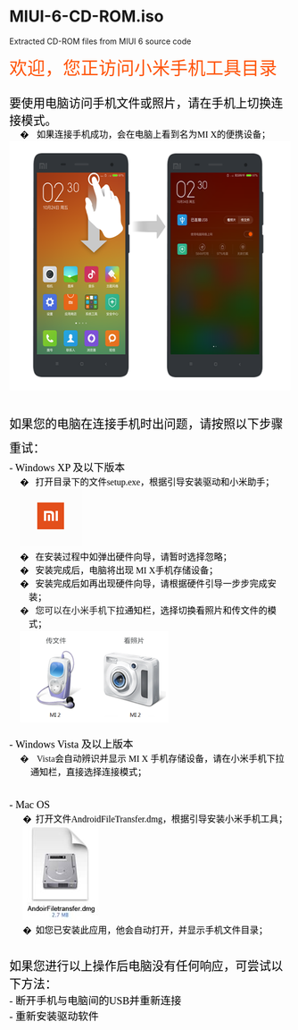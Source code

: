 # MIUI-6-CD-ROM.iso
Extracted CD-ROM files from MIUI 6 source code 
<html xmlns:v="urn:schemas-microsoft-com:vml"
xmlns:o="urn:schemas-microsoft-com:office:office"
xmlns:w="urn:schemas-microsoft-com:office:word"
xmlns:m="http://schemas.microsoft.com/office/2004/12/omml"
xmlns="http://www.w3.org/TR/REC-html40" xmlns:ns0="http://macVmlSchemaUri">

<head>
<meta http-equiv=Content-Type content="text/html; charset=windows-1252">
<meta name=ProgId content=Word.Document>
<meta name=Generator content="Microsoft Word 14">
<meta name=Originator content="Microsoft Word 14">
<link rel=File-List href="Readme_files/filelist.xml">
<link rel=Edit-Time-Data href="Readme_files/editdata.mso">
<!--[if !mso]>
<style>
v\:* {behavior:url(#default#VML);}
o\:* {behavior:url(#default#VML);}
w\:* {behavior:url(#default#VML);}
.shape {behavior:url(#default#VML);}
</style>
<![endif]--><!--[if gte mso 9]><xml>
 <o:DocumentProperties>
  <o:Author>Abby Phang</o:Author>
  <o:Template>Normal</o:Template>
  <o:LastAuthor>wangteng</o:LastAuthor>
  <o:Revision>2</o:Revision>
  <o:TotalTime>4</o:TotalTime>
  <o:Created>2014-11-14T07:28:00Z</o:Created>
  <o:LastSaved>2014-11-14T07:28:00Z</o:LastSaved>
  <o:Pages>1</o:Pages>
  <o:Words>71</o:Words>
  <o:Characters>407</o:Characters>
  <o:Company>Xiaomi</o:Company>
  <o:Lines>3</o:Lines>
  <o:Paragraphs>1</o:Paragraphs>
  <o:CharactersWithSpaces>477</o:CharactersWithSpaces>
  <o:Version>14.00</o:Version>
 </o:DocumentProperties>
 <o:OfficeDocumentSettings>
  <o:AllowPNG/>
 </o:OfficeDocumentSettings>
</xml><![endif]-->
<link rel=themeData href="Readme_files/themedata.thmx">
<link rel=colorSchemeMapping href="Readme_files/colorschememapping.xml">
<!--[if gte mso 9]><xml>
 <w:WordDocument>
  <w:SpellingState>Clean</w:SpellingState>
  <w:GrammarState>Clean</w:GrammarState>
  <w:TrackMoves>false</w:TrackMoves>
  <w:TrackFormatting/>
  <w:AutoHyphenation/>
  <w:DrawingGridHorizontalSpacing>0 &#30917;</w:DrawingGridHorizontalSpacing>
  <w:DrawingGridVerticalSpacing>0 &#30917;</w:DrawingGridVerticalSpacing>
  <w:DisplayHorizontalDrawingGridEvery>0</w:DisplayHorizontalDrawingGridEvery>
  <w:DisplayVerticalDrawingGridEvery>0</w:DisplayVerticalDrawingGridEvery>
  <w:UseMarginsForDrawingGridOrigin/>
  <w:ValidateAgainstSchemas>false</w:ValidateAgainstSchemas>
  <w:SaveIfXMLInvalid>false</w:SaveIfXMLInvalid>
  <w:IgnoreMixedContent>false</w:IgnoreMixedContent>
  <w:AlwaysShowPlaceholderText>false</w:AlwaysShowPlaceholderText>
  <w:DoNotUnderlineInvalidXML/>
  <w:DoNotPromoteQF/>
  <w:LidThemeOther>EN-US</w:LidThemeOther>
  <w:LidThemeAsian>JA</w:LidThemeAsian>
  <w:LidThemeComplexScript>X-NONE</w:LidThemeComplexScript>
  <w:DrawingGridHorizontalOrigin>0 &#30917;</w:DrawingGridHorizontalOrigin>
  <w:DrawingGridVerticalOrigin>0 &#30917;</w:DrawingGridVerticalOrigin>
  <w:DoNotShadeFormData/>
  <w:Compatibility>
   <w:SpaceForUL/>
   <w:BalanceSingleByteDoubleByteWidth/>
   <w:DoNotLeaveBackslashAlone/>
   <w:ULTrailSpace/>
   <w:DoNotExpandShiftReturn/>
   <w:AdjustLineHeightInTable/>
   <w:BreakWrappedTables/>
   <w:SnapToGridInCell/>
   <w:WrapTextWithPunct/>
   <w:UseAsianBreakRules/>
   <w:DontGrowAutofit/>
   <w:SplitPgBreakAndParaMark/>
   <w:UseFELayout/>
  </w:Compatibility>
  <w:BrowserLevel>MicrosoftInternetExplorer4</w:BrowserLevel>
  <m:mathPr>
   <m:mathFont m:val="Cambria Math"/>
   <m:brkBin m:val="before"/>
   <m:brkBinSub m:val="&#45;-"/>
   <m:smallFrac m:val="off"/>
   <m:dispDef/>
   <m:lMargin m:val="0"/>
   <m:rMargin m:val="0"/>
   <m:defJc m:val="centerGroup"/>
   <m:wrapIndent m:val="1440"/>
   <m:intLim m:val="subSup"/>
   <m:naryLim m:val="undOvr"/>
  </m:mathPr></w:WordDocument>
</xml><![endif]--><!--[if gte mso 9]><xml>
 <w:LatentStyles DefLockedState="true" DefUnhideWhenUsed="false"
  DefSemiHidden="false" DefQFormat="false" LatentStyleCount="267">
  <w:LsdException Locked="true" QFormat="true" Name="Normal"/>
  <w:LsdException Locked="true" QFormat="true" Name="heading 1"/>
  <w:LsdException Locked="true" SemiHidden="true" UnhideWhenUsed="true"
   QFormat="true" Name="heading 2"/>
  <w:LsdException Locked="true" SemiHidden="true" UnhideWhenUsed="true"
   QFormat="true" Name="heading 3"/>
  <w:LsdException Locked="true" SemiHidden="true" UnhideWhenUsed="true"
   QFormat="true" Name="heading 4"/>
  <w:LsdException Locked="true" SemiHidden="true" UnhideWhenUsed="true"
   QFormat="true" Name="heading 5"/>
  <w:LsdException Locked="true" SemiHidden="true" UnhideWhenUsed="true"
   QFormat="true" Name="heading 6"/>
  <w:LsdException Locked="true" SemiHidden="true" UnhideWhenUsed="true"
   QFormat="true" Name="heading 7"/>
  <w:LsdException Locked="true" SemiHidden="true" UnhideWhenUsed="true"
   QFormat="true" Name="heading 8"/>
  <w:LsdException Locked="true" SemiHidden="true" UnhideWhenUsed="true"
   QFormat="true" Name="heading 9"/>
  <w:LsdException Locked="true" SemiHidden="true" UnhideWhenUsed="true"
   QFormat="true" Name="caption"/>
  <w:LsdException Locked="true" QFormat="true" Name="Title"/>
  <w:LsdException Locked="true" Priority="1" Name="Default Paragraph Font"/>
  <w:LsdException Locked="true" QFormat="true" Name="Subtitle"/>
  <w:LsdException Locked="true" QFormat="true" Name="Strong"/>
  <w:LsdException Locked="true" QFormat="true" Name="Emphasis"/>
  <w:LsdException Locked="true" Priority="99" Name="No List"/>
  <w:LsdException Locked="false" Priority="99" SemiHidden="true"
   Name="Placeholder Text"/>
  <w:LsdException Locked="false" Priority="1" QFormat="true" Name="No Spacing"/>
  <w:LsdException Locked="false" Priority="60" Name="Light Shading"/>
  <w:LsdException Locked="false" Priority="61" Name="Light List"/>
  <w:LsdException Locked="false" Priority="62" Name="Light Grid"/>
  <w:LsdException Locked="false" Priority="63" Name="Medium Shading 1"/>
  <w:LsdException Locked="false" Priority="64" Name="Medium Shading 2"/>
  <w:LsdException Locked="false" Priority="65" Name="Medium List 1"/>
  <w:LsdException Locked="false" Priority="66" Name="Medium List 2"/>
  <w:LsdException Locked="false" Priority="67" Name="Medium Grid 1"/>
  <w:LsdException Locked="false" Priority="68" Name="Medium Grid 2"/>
  <w:LsdException Locked="false" Priority="69" Name="Medium Grid 3"/>
  <w:LsdException Locked="false" Priority="70" Name="Dark List"/>
  <w:LsdException Locked="false" Priority="71" Name="Colorful Shading"/>
  <w:LsdException Locked="false" Priority="72" Name="Colorful List"/>
  <w:LsdException Locked="false" Priority="73" Name="Colorful Grid"/>
  <w:LsdException Locked="false" Priority="60" Name="Light Shading Accent 1"/>
  <w:LsdException Locked="false" Priority="61" Name="Light List Accent 1"/>
  <w:LsdException Locked="false" Priority="62" Name="Light Grid Accent 1"/>
  <w:LsdException Locked="false" Priority="63" Name="Medium Shading 1 Accent 1"/>
  <w:LsdException Locked="false" Priority="64" Name="Medium Shading 2 Accent 1"/>
  <w:LsdException Locked="false" Priority="65" Name="Medium List 1 Accent 1"/>
  <w:LsdException Locked="false" Priority="99" SemiHidden="true" Name="Revision"/>
  <w:LsdException Locked="false" Priority="34" QFormat="true"
   Name="List Paragraph"/>
  <w:LsdException Locked="false" Priority="29" QFormat="true" Name="Quote"/>
  <w:LsdException Locked="false" Priority="30" QFormat="true"
   Name="Intense Quote"/>
  <w:LsdException Locked="false" Priority="66" Name="Medium List 2 Accent 1"/>
  <w:LsdException Locked="false" Priority="67" Name="Medium Grid 1 Accent 1"/>
  <w:LsdException Locked="false" Priority="68" Name="Medium Grid 2 Accent 1"/>
  <w:LsdException Locked="false" Priority="69" Name="Medium Grid 3 Accent 1"/>
  <w:LsdException Locked="false" Priority="70" Name="Dark List Accent 1"/>
  <w:LsdException Locked="false" Priority="71" Name="Colorful Shading Accent 1"/>
  <w:LsdException Locked="false" Priority="72" Name="Colorful List Accent 1"/>
  <w:LsdException Locked="false" Priority="73" Name="Colorful Grid Accent 1"/>
  <w:LsdException Locked="false" Priority="60" Name="Light Shading Accent 2"/>
  <w:LsdException Locked="false" Priority="61" Name="Light List Accent 2"/>
  <w:LsdException Locked="false" Priority="62" Name="Light Grid Accent 2"/>
  <w:LsdException Locked="false" Priority="63" Name="Medium Shading 1 Accent 2"/>
  <w:LsdException Locked="false" Priority="64" Name="Medium Shading 2 Accent 2"/>
  <w:LsdException Locked="false" Priority="65" Name="Medium List 1 Accent 2"/>
  <w:LsdException Locked="false" Priority="66" Name="Medium List 2 Accent 2"/>
  <w:LsdException Locked="false" Priority="67" Name="Medium Grid 1 Accent 2"/>
  <w:LsdException Locked="false" Priority="68" Name="Medium Grid 2 Accent 2"/>
  <w:LsdException Locked="false" Priority="69" Name="Medium Grid 3 Accent 2"/>
  <w:LsdException Locked="false" Priority="70" Name="Dark List Accent 2"/>
  <w:LsdException Locked="false" Priority="71" Name="Colorful Shading Accent 2"/>
  <w:LsdException Locked="false" Priority="72" Name="Colorful List Accent 2"/>
  <w:LsdException Locked="false" Priority="73" Name="Colorful Grid Accent 2"/>
  <w:LsdException Locked="false" Priority="60" Name="Light Shading Accent 3"/>
  <w:LsdException Locked="false" Priority="61" Name="Light List Accent 3"/>
  <w:LsdException Locked="false" Priority="62" Name="Light Grid Accent 3"/>
  <w:LsdException Locked="false" Priority="63" Name="Medium Shading 1 Accent 3"/>
  <w:LsdException Locked="false" Priority="64" Name="Medium Shading 2 Accent 3"/>
  <w:LsdException Locked="false" Priority="65" Name="Medium List 1 Accent 3"/>
  <w:LsdException Locked="false" Priority="66" Name="Medium List 2 Accent 3"/>
  <w:LsdException Locked="false" Priority="67" Name="Medium Grid 1 Accent 3"/>
  <w:LsdException Locked="false" Priority="68" Name="Medium Grid 2 Accent 3"/>
  <w:LsdException Locked="false" Priority="69" Name="Medium Grid 3 Accent 3"/>
  <w:LsdException Locked="false" Priority="70" Name="Dark List Accent 3"/>
  <w:LsdException Locked="false" Priority="71" Name="Colorful Shading Accent 3"/>
  <w:LsdException Locked="false" Priority="72" Name="Colorful List Accent 3"/>
  <w:LsdException Locked="false" Priority="73" Name="Colorful Grid Accent 3"/>
  <w:LsdException Locked="false" Priority="60" Name="Light Shading Accent 4"/>
  <w:LsdException Locked="false" Priority="61" Name="Light List Accent 4"/>
  <w:LsdException Locked="false" Priority="62" Name="Light Grid Accent 4"/>
  <w:LsdException Locked="false" Priority="63" Name="Medium Shading 1 Accent 4"/>
  <w:LsdException Locked="false" Priority="64" Name="Medium Shading 2 Accent 4"/>
  <w:LsdException Locked="false" Priority="65" Name="Medium List 1 Accent 4"/>
  <w:LsdException Locked="false" Priority="66" Name="Medium List 2 Accent 4"/>
  <w:LsdException Locked="false" Priority="67" Name="Medium Grid 1 Accent 4"/>
  <w:LsdException Locked="false" Priority="68" Name="Medium Grid 2 Accent 4"/>
  <w:LsdException Locked="false" Priority="69" Name="Medium Grid 3 Accent 4"/>
  <w:LsdException Locked="false" Priority="70" Name="Dark List Accent 4"/>
  <w:LsdException Locked="false" Priority="71" Name="Colorful Shading Accent 4"/>
  <w:LsdException Locked="false" Priority="72" Name="Colorful List Accent 4"/>
  <w:LsdException Locked="false" Priority="73" Name="Colorful Grid Accent 4"/>
  <w:LsdException Locked="false" Priority="60" Name="Light Shading Accent 5"/>
  <w:LsdException Locked="false" Priority="61" Name="Light List Accent 5"/>
  <w:LsdException Locked="false" Priority="62" Name="Light Grid Accent 5"/>
  <w:LsdException Locked="false" Priority="63" Name="Medium Shading 1 Accent 5"/>
  <w:LsdException Locked="false" Priority="64" Name="Medium Shading 2 Accent 5"/>
  <w:LsdException Locked="false" Priority="65" Name="Medium List 1 Accent 5"/>
  <w:LsdException Locked="false" Priority="66" Name="Medium List 2 Accent 5"/>
  <w:LsdException Locked="false" Priority="67" Name="Medium Grid 1 Accent 5"/>
  <w:LsdException Locked="false" Priority="68" Name="Medium Grid 2 Accent 5"/>
  <w:LsdException Locked="false" Priority="69" Name="Medium Grid 3 Accent 5"/>
  <w:LsdException Locked="false" Priority="70" Name="Dark List Accent 5"/>
  <w:LsdException Locked="false" Priority="71" Name="Colorful Shading Accent 5"/>
  <w:LsdException Locked="false" Priority="72" Name="Colorful List Accent 5"/>
  <w:LsdException Locked="false" Priority="73" Name="Colorful Grid Accent 5"/>
  <w:LsdException Locked="false" Priority="60" Name="Light Shading Accent 6"/>
  <w:LsdException Locked="false" Priority="61" Name="Light List Accent 6"/>
  <w:LsdException Locked="false" Priority="62" Name="Light Grid Accent 6"/>
  <w:LsdException Locked="false" Priority="63" Name="Medium Shading 1 Accent 6"/>
  <w:LsdException Locked="false" Priority="64" Name="Medium Shading 2 Accent 6"/>
  <w:LsdException Locked="false" Priority="65" Name="Medium List 1 Accent 6"/>
  <w:LsdException Locked="false" Priority="66" Name="Medium List 2 Accent 6"/>
  <w:LsdException Locked="false" Priority="67" Name="Medium Grid 1 Accent 6"/>
  <w:LsdException Locked="false" Priority="68" Name="Medium Grid 2 Accent 6"/>
  <w:LsdException Locked="false" Priority="69" Name="Medium Grid 3 Accent 6"/>
  <w:LsdException Locked="false" Priority="70" Name="Dark List Accent 6"/>
  <w:LsdException Locked="false" Priority="71" Name="Colorful Shading Accent 6"/>
  <w:LsdException Locked="false" Priority="72" Name="Colorful List Accent 6"/>
  <w:LsdException Locked="false" Priority="73" Name="Colorful Grid Accent 6"/>
  <w:LsdException Locked="false" Priority="19" QFormat="true"
   Name="Subtle Emphasis"/>
  <w:LsdException Locked="false" Priority="21" QFormat="true"
   Name="Intense Emphasis"/>
  <w:LsdException Locked="false" Priority="31" QFormat="true"
   Name="Subtle Reference"/>
  <w:LsdException Locked="false" Priority="32" QFormat="true"
   Name="Intense Reference"/>
  <w:LsdException Locked="false" Priority="33" QFormat="true" Name="Book Title"/>
  <w:LsdException Locked="false" Priority="37" SemiHidden="true"
   UnhideWhenUsed="true" Name="Bibliography"/>
  <w:LsdException Locked="false" Priority="39" SemiHidden="true"
   UnhideWhenUsed="true" QFormat="true" Name="TOC Heading"/>
 </w:LatentStyles>
</xml><![endif]-->
<style>
<!--
 /* Font Definitions */
 @font-face
	{font-family:Helvetica;
	panose-1:2 11 6 4 2 2 2 2 2 4;
	mso-font-charset:0;
	mso-generic-font-family:swiss;
	mso-font-pitch:variable;
	mso-font-signature:-536859905 -1073711037 9 0 511 0;}
@font-face
	{font-family:Wingdings;
	panose-1:5 0 0 0 0 0 0 0 0 0;
	mso-font-charset:2;
	mso-generic-font-family:auto;
	mso-font-pitch:variable;
	mso-font-signature:0 268435456 0 0 -2147483648 0;}
@font-face
	{font-family:SimSun;
	panose-1:2 1 6 0 3 1 1 1 1 1;
	mso-font-alt:SimSun;
	mso-font-charset:134;
	mso-generic-font-family:auto;
	mso-font-pitch:variable;
	mso-font-signature:3 680460288 22 0 262145 0;}
@font-face
	{font-family:SimSun;
	panose-1:2 1 6 0 3 1 1 1 1 1;
	mso-font-alt:SimSun;
	mso-font-charset:134;
	mso-generic-font-family:auto;
	mso-font-pitch:variable;
	mso-font-signature:3 680460288 22 0 262145 0;}
@font-face
	{font-family:"\30D2\30E9\30AE\30CE\89D2\30B4 Pro W3";
	mso-font-charset:78;
	mso-generic-font-family:auto;
	mso-font-pitch:variable;
	mso-font-signature:-536870145 2059927551 18 0 131085 0;}
@font-face
	{font-family:"Heiti SC Light";
	mso-font-charset:80;
	mso-generic-font-family:auto;
	mso-font-pitch:variable;
	mso-font-signature:-2147483601 135135306 16 0 262144 0;}
@font-face
	{font-family:SimSun;
	panose-1:2 1 6 0 3 1 1 1 1 1;
	mso-font-charset:134;
	mso-generic-font-family:auto;
	mso-font-pitch:variable;
	mso-font-signature:3 680460288 22 0 262145 0;}
 /* Style Definitions */
 p.MsoNormal, li.MsoNormal, div.MsoNormal
	{mso-style-unhide:no;
	mso-style-qformat:yes;
	mso-style-parent:"";
	margin:0cm;
	margin-bottom:.0001pt;
	mso-pagination:widow-orphan;
	font-size:12.0pt;
	font-family:"Times New Roman","serif";
	mso-fareast-font-family:SimSun;
	mso-fareast-language:EN-US;}
p.MsoAcetate, li.MsoAcetate, div.MsoAcetate
	{mso-style-unhide:no;
	mso-style-locked:yes;
	mso-style-link:"\6279\6CE8\6846\6587\672C Char";
	margin:0cm;
	margin-bottom:.0001pt;
	mso-pagination:widow-orphan;
	font-size:9.0pt;
	font-family:"Heiti SC Light";
	mso-hansi-font-family:"Times New Roman";
	mso-bidi-font-family:"Times New Roman";
	mso-fareast-language:EN-US;}
span.Char
	{mso-style-name:"\6279\6CE8\6846\6587\672C Char";
	mso-style-unhide:no;
	mso-style-locked:yes;
	mso-style-link:\6279\6CE8\6846\6587\672C;
	mso-ansi-font-size:9.0pt;
	mso-bidi-font-size:9.0pt;
	mso-fareast-language:EN-US;}
p.FreeForm, li.FreeForm, div.FreeForm
	{mso-style-name:"Free Form";
	mso-style-unhide:no;
	mso-style-parent:"";
	margin:0cm;
	margin-bottom:.0001pt;
	mso-pagination:widow-orphan;
	font-size:12.0pt;
	mso-bidi-font-size:10.0pt;
	font-family:"Helvetica","sans-serif";
	mso-fareast-font-family:"\30D2\30E9\30AE\30CE\89D2\30B4 Pro W3";
	mso-bidi-font-family:"Times New Roman";
	color:black;}
span.BalloonTextChar
	{mso-style-name:"Balloon Text Char";
	mso-style-unhide:no;
	mso-style-locked:yes;
	mso-style-link:"Balloon Text";
	mso-ansi-font-size:9.0pt;
	mso-bidi-font-size:9.0pt;
	font-family:"Heiti SC Light";
	mso-ascii-font-family:"Heiti SC Light";
	mso-fareast-font-family:"Heiti SC Light";
	mso-fareast-language:EN-US;}
p.BalloonText, li.BalloonText, div.BalloonText
	{mso-style-name:"Balloon Text";
	mso-style-unhide:no;
	mso-style-link:"Balloon Text Char";
	margin:0cm;
	margin-bottom:.0001pt;
	mso-pagination:widow-orphan;
	font-size:12.0pt;
	font-family:"Times New Roman","serif";
	mso-fareast-font-family:SimSun;
	mso-fareast-language:EN-US;}
span.SpellE
	{mso-style-name:"";
	mso-spl-e:yes;}
span.GramE
	{mso-style-name:"";
	mso-gram-e:yes;}
.MsoChpDefault
	{mso-style-type:export-only;
	mso-default-props:yes;
	font-size:10.0pt;
	mso-ansi-font-size:10.0pt;
	mso-bidi-font-size:10.0pt;
	mso-ascii-font-family:"Times New Roman";
	mso-fareast-font-family:SimSun;
	mso-hansi-font-family:"Times New Roman";
	mso-font-kerning:0pt;}
 /* Page Definitions */
 @page
	{mso-page-border-surround-header:no;
	mso-page-border-surround-footer:no;
	mso-facing-pages:yes;}
@page WordSection1
	{size:612.0pt 792.0pt;
	margin:72.0pt 72.0pt 72.0pt 72.0pt;
	mso-header-margin:36.0pt;
	mso-footer-margin:43.2pt;
	mso-paper-source:0;}
div.WordSection1
	{page:WordSection1;}
 /* List Definitions */
 @list l0
	{mso-list-id:2;
	mso-list-template-ids:-1991317388;}
@list l0:level1
	{mso-level-number-format:bullet;
	mso-level-text:-;
	mso-level-tab-stop:8.15pt;
	mso-level-number-position:left;
	margin-left:8.15pt;
	text-indent:0cm;
	position:relative;
	top:0pt;
	mso-text-raise:0pt;}
@list l0:level2
	{mso-level-number-format:bullet;
	mso-level-text:-;
	mso-level-tab-stop:8.15pt;
	mso-level-number-position:left;
	margin-left:8.15pt;
	text-indent:36.0pt;
	position:relative;
	top:0pt;
	mso-text-raise:0pt;}
@list l0:level3
	{mso-level-number-format:bullet;
	mso-level-text:-;
	mso-level-tab-stop:8.15pt;
	mso-level-number-position:left;
	margin-left:8.15pt;
	text-indent:72.0pt;
	position:relative;
	top:0pt;
	mso-text-raise:0pt;}
@list l0:level4
	{mso-level-number-format:bullet;
	mso-level-text:-;
	mso-level-tab-stop:8.15pt;
	mso-level-number-position:left;
	margin-left:8.15pt;
	text-indent:108.0pt;
	position:relative;
	top:0pt;
	mso-text-raise:0pt;}
@list l0:level5
	{mso-level-number-format:bullet;
	mso-level-text:-;
	mso-level-tab-stop:8.15pt;
	mso-level-number-position:left;
	margin-left:8.15pt;
	text-indent:144.0pt;
	position:relative;
	top:0pt;
	mso-text-raise:0pt;}
@list l0:level6
	{mso-level-number-format:bullet;
	mso-level-text:-;
	mso-level-tab-stop:8.15pt;
	mso-level-number-position:left;
	margin-left:8.15pt;
	text-indent:180.0pt;
	position:relative;
	top:0pt;
	mso-text-raise:0pt;}
@list l0:level7
	{mso-level-number-format:bullet;
	mso-level-text:-;
	mso-level-tab-stop:8.15pt;
	mso-level-number-position:left;
	margin-left:8.15pt;
	text-indent:216.0pt;
	position:relative;
	top:0pt;
	mso-text-raise:0pt;}
@list l0:level8
	{mso-level-number-format:bullet;
	mso-level-text:-;
	mso-level-tab-stop:8.15pt;
	mso-level-number-position:left;
	margin-left:8.15pt;
	text-indent:252.0pt;
	position:relative;
	top:0pt;
	mso-text-raise:0pt;}
@list l0:level9
	{mso-level-number-format:bullet;
	mso-level-text:-;
	mso-level-tab-stop:8.15pt;
	mso-level-number-position:left;
	margin-left:8.15pt;
	text-indent:288.0pt;
	position:relative;
	top:0pt;
	mso-text-raise:0pt;}
@list l1
	{mso-list-id:912130616;
	mso-list-type:hybrid;
	mso-list-template-ids:2126809794 67698689 67698691 67698693 67698689 67698691 67698693 67698689 67698691 67698693;}
@list l1:level1
	{mso-level-number-format:bullet;
	mso-level-text:\F0B7;
	mso-level-tab-stop:none;
	mso-level-number-position:left;
	margin-left:26.15pt;
	text-indent:-18.0pt;
	font-family:Symbol;}
@list l1:level2
	{mso-level-number-format:bullet;
	mso-level-text:o;
	mso-level-tab-stop:none;
	mso-level-number-position:left;
	margin-left:62.15pt;
	text-indent:-18.0pt;
	font-family:"Courier New";
	mso-bidi-font-family:"Times New Roman";}
@list l1:level3
	{mso-level-number-format:bullet;
	mso-level-text:\F0A7;
	mso-level-tab-stop:none;
	mso-level-number-position:left;
	margin-left:98.15pt;
	text-indent:-18.0pt;
	font-family:Wingdings;}
@list l1:level4
	{mso-level-number-format:bullet;
	mso-level-text:\F0B7;
	mso-level-tab-stop:none;
	mso-level-number-position:left;
	margin-left:134.15pt;
	text-indent:-18.0pt;
	font-family:Symbol;}
@list l1:level5
	{mso-level-number-format:bullet;
	mso-level-text:o;
	mso-level-tab-stop:none;
	mso-level-number-position:left;
	margin-left:170.15pt;
	text-indent:-18.0pt;
	font-family:"Courier New";
	mso-bidi-font-family:"Times New Roman";}
@list l1:level6
	{mso-level-number-format:bullet;
	mso-level-text:\F0A7;
	mso-level-tab-stop:none;
	mso-level-number-position:left;
	margin-left:206.15pt;
	text-indent:-18.0pt;
	font-family:Wingdings;}
@list l1:level7
	{mso-level-number-format:bullet;
	mso-level-text:\F0B7;
	mso-level-tab-stop:none;
	mso-level-number-position:left;
	margin-left:242.15pt;
	text-indent:-18.0pt;
	font-family:Symbol;}
@list l1:level8
	{mso-level-number-format:bullet;
	mso-level-text:o;
	mso-level-tab-stop:none;
	mso-level-number-position:left;
	margin-left:278.15pt;
	text-indent:-18.0pt;
	font-family:"Courier New";
	mso-bidi-font-family:"Times New Roman";}
@list l1:level9
	{mso-level-number-format:bullet;
	mso-level-text:\F0A7;
	mso-level-tab-stop:none;
	mso-level-number-position:left;
	margin-left:314.15pt;
	text-indent:-18.0pt;
	font-family:Wingdings;}
@list l2
	{mso-list-id:1447192899;
	mso-list-type:hybrid;
	mso-list-template-ids:-689664378 67698689 67698691 67698693 67698689 67698691 67698693 67698689 67698691 67698693;}
@list l2:level1
	{mso-level-number-format:bullet;
	mso-level-text:\F0B7;
	mso-level-tab-stop:none;
	mso-level-number-position:left;
	text-indent:-18.0pt;
	font-family:Symbol;}
@list l2:level2
	{mso-level-number-format:bullet;
	mso-level-text:o;
	mso-level-tab-stop:none;
	mso-level-number-position:left;
	text-indent:-18.0pt;
	font-family:"Courier New";
	mso-bidi-font-family:"Times New Roman";}
@list l2:level3
	{mso-level-number-format:bullet;
	mso-level-text:\F0A7;
	mso-level-tab-stop:none;
	mso-level-number-position:left;
	text-indent:-18.0pt;
	font-family:Wingdings;}
@list l2:level4
	{mso-level-number-format:bullet;
	mso-level-text:\F0B7;
	mso-level-tab-stop:none;
	mso-level-number-position:left;
	text-indent:-18.0pt;
	font-family:Symbol;}
@list l2:level5
	{mso-level-number-format:bullet;
	mso-level-text:o;
	mso-level-tab-stop:none;
	mso-level-number-position:left;
	text-indent:-18.0pt;
	font-family:"Courier New";
	mso-bidi-font-family:"Times New Roman";}
@list l2:level6
	{mso-level-number-format:bullet;
	mso-level-text:\F0A7;
	mso-level-tab-stop:none;
	mso-level-number-position:left;
	text-indent:-18.0pt;
	font-family:Wingdings;}
@list l2:level7
	{mso-level-number-format:bullet;
	mso-level-text:\F0B7;
	mso-level-tab-stop:none;
	mso-level-number-position:left;
	text-indent:-18.0pt;
	font-family:Symbol;}
@list l2:level8
	{mso-level-number-format:bullet;
	mso-level-text:o;
	mso-level-tab-stop:none;
	mso-level-number-position:left;
	text-indent:-18.0pt;
	font-family:"Courier New";
	mso-bidi-font-family:"Times New Roman";}
@list l2:level9
	{mso-level-number-format:bullet;
	mso-level-text:\F0A7;
	mso-level-tab-stop:none;
	mso-level-number-position:left;
	text-indent:-18.0pt;
	font-family:Wingdings;}
@list l3
	{mso-list-id:1977030109;
	mso-list-type:hybrid;
	mso-list-template-ids:-497105506 67698689 67698691 67698693 67698689 67698691 67698693 67698689 67698691 67698693;}
@list l3:level1
	{mso-level-number-format:bullet;
	mso-level-text:\F0B7;
	mso-level-tab-stop:none;
	mso-level-number-position:left;
	margin-left:46.0pt;
	text-indent:-18.0pt;
	font-family:Symbol;}
@list l3:level2
	{mso-level-number-format:bullet;
	mso-level-text:o;
	mso-level-tab-stop:none;
	mso-level-number-position:left;
	margin-left:82.0pt;
	text-indent:-18.0pt;
	font-family:"Courier New";
	mso-bidi-font-family:"Times New Roman";}
@list l3:level3
	{mso-level-number-format:bullet;
	mso-level-text:\F0A7;
	mso-level-tab-stop:none;
	mso-level-number-position:left;
	margin-left:118.0pt;
	text-indent:-18.0pt;
	font-family:Wingdings;}
@list l3:level4
	{mso-level-number-format:bullet;
	mso-level-text:\F0B7;
	mso-level-tab-stop:none;
	mso-level-number-position:left;
	margin-left:154.0pt;
	text-indent:-18.0pt;
	font-family:Symbol;}
@list l3:level5
	{mso-level-number-format:bullet;
	mso-level-text:o;
	mso-level-tab-stop:none;
	mso-level-number-position:left;
	margin-left:190.0pt;
	text-indent:-18.0pt;
	font-family:"Courier New";
	mso-bidi-font-family:"Times New Roman";}
@list l3:level6
	{mso-level-number-format:bullet;
	mso-level-text:\F0A7;
	mso-level-tab-stop:none;
	mso-level-number-position:left;
	margin-left:226.0pt;
	text-indent:-18.0pt;
	font-family:Wingdings;}
@list l3:level7
	{mso-level-number-format:bullet;
	mso-level-text:\F0B7;
	mso-level-tab-stop:none;
	mso-level-number-position:left;
	margin-left:262.0pt;
	text-indent:-18.0pt;
	font-family:Symbol;}
@list l3:level8
	{mso-level-number-format:bullet;
	mso-level-text:o;
	mso-level-tab-stop:none;
	mso-level-number-position:left;
	margin-left:298.0pt;
	text-indent:-18.0pt;
	font-family:"Courier New";
	mso-bidi-font-family:"Times New Roman";}
@list l3:level9
	{mso-level-number-format:bullet;
	mso-level-text:\F0A7;
	mso-level-tab-stop:none;
	mso-level-number-position:left;
	margin-left:334.0pt;
	text-indent:-18.0pt;
	font-family:Wingdings;}
ol
	{margin-bottom:0cm;}
ul
	{margin-bottom:0cm;}
-->
</style>
<!--[if gte mso 10]>
<style>
 /* Style Definitions */
 table.MsoNormalTable
	{mso-style-name:\666E\901A\8868\683C;
	mso-tstyle-rowband-size:0;
	mso-tstyle-colband-size:0;
	mso-style-noshow:yes;
	mso-style-priority:99;
	mso-style-parent:"";
	mso-padding-alt:0cm 5.4pt 0cm 5.4pt;
	mso-para-margin:0cm;
	mso-para-margin-bottom:.0001pt;
	mso-pagination:widow-orphan;
	font-size:10.0pt;
	font-family:"Times New Roman","serif";}
table.TableNormal
	{mso-style-name:"Table Normal";
	mso-tstyle-rowband-size:0;
	mso-tstyle-colband-size:0;
	mso-style-noshow:yes;
	mso-style-priority:99;
	mso-style-unhide:no;
	mso-style-parent:"";
	mso-padding-alt:0cm 5.4pt 0cm 5.4pt;
	mso-para-margin:0cm;
	mso-para-margin-bottom:.0001pt;
	mso-pagination:widow-orphan;
	font-size:10.0pt;
	font-family:"Times New Roman","serif";}
</style>
<![endif]-->
<meta name=Title content="">
<meta name=Keywords content="">
<!--[if gte mso 9]><xml>
 <o:shapedefaults v:ext="edit" spidmax="1026"/>
</xml><![endif]--><!--[if gte mso 9]><xml>
 <o:shapelayout v:ext="edit">
  <o:idmap v:ext="edit" data="1"/>
 </o:shapelayout></xml><![endif]-->
</head>

<body lang=ZH-CN style='tab-interval:36.0pt'>

<div class=WordSection1>

<p class=FreeForm style='tab-stops:28.0pt 56.0pt 84.0pt 112.0pt 140.0pt 168.0pt 196.0pt 224.0pt 252.0pt 280.0pt 308.0pt 336.0pt'><span
style='font-size:24.0pt;mso-bidi-font-size:10.0pt;font-family:"Heiti SC Light";
mso-hansi-font-family:"Heiti SC Light";color:#FF5308'>&#27426;&#36814;&#65292;&#24744;&#27491;&#35775;&#38382;&#23567;&#31859;&#25163;&#26426;&#24037;&#20855;&#30446;&#24405;<span
lang=EN-US><o:p></o:p></span></span></p>

<p class=FreeForm style='tab-stops:28.0pt 56.0pt 84.0pt 112.0pt 140.0pt 168.0pt 196.0pt 224.0pt 252.0pt 280.0pt 308.0pt 336.0pt'><span
lang=EN-US style='font-size:16.0pt;font-family:"Heiti SC Light";mso-hansi-font-family:
"Heiti SC Light"'><o:p>&nbsp;</o:p></span></p>

<p class=FreeForm style='tab-stops:28.0pt 56.0pt 84.0pt 112.0pt 140.0pt 168.0pt 196.0pt 224.0pt 252.0pt 280.0pt 308.0pt 336.0pt'><span
style='font-size:16.0pt;font-family:"Heiti SC Light";mso-hansi-font-family:
"Heiti SC Light"'>&#35201;&#20351;&#29992;&#30005;&#33041;&#35775;&#38382;&#25163;&#26426;&#25991;&#20214;&#25110;&#29031;&#29255;&#65292;&#35831;&#22312;&#25163;&#26426;&#19978;&#20999;&#25442;&#36830;&#25509;&#27169;&#24335;&#12290;<span
lang=EN-US><o:p></o:p></span></span></p>

<p class=FreeForm style='margin-left:1.0cm;text-indent:-14.15pt;line-height:
150%;mso-list:l3 level1 lfo2;tab-stops:28.0pt 56.0pt 84.0pt 112.0pt 140.0pt 168.0pt 196.0pt 224.0pt 252.0pt 280.0pt 308.0pt 336.0pt'><![if !supportLists]><span
lang=EN-US style='mso-bidi-font-size:12.0pt;line-height:150%;font-family:Symbol;
mso-fareast-font-family:Symbol;mso-bidi-font-family:Symbol'><span
style='mso-list:Ignore'>�<span style='font:7.0pt "Times New Roman"'>&nbsp;&nbsp;&nbsp;&nbsp;&nbsp;
</span></span></span><![endif]><span style='mso-bidi-font-size:12.0pt;
line-height:150%;font-family:"Heiti SC Light";mso-hansi-font-family:"Heiti SC Light"'>&#22914;&#26524;&#36830;&#25509;&#25163;&#26426;&#25104;&#21151;&#65292;&#20250;&#22312;&#30005;&#33041;&#19978;&#30475;&#21040;&#21517;&#20026;<span
lang=EN-US>MI X</span>&#30340;&#20415;&#25658;&#35774;&#22791;&#65307;<span
lang=EN-US><o:p></o:p></span></span></p>

<p class=FreeForm style='tab-stops:28.0pt 56.0pt 84.0pt 112.0pt 140.0pt 168.0pt 196.0pt 224.0pt 252.0pt 280.0pt 308.0pt 336.0pt'><span
lang=EN-US style='font-family:"Heiti SC Light";mso-hansi-font-family:"Heiti SC Light";
mso-no-proof:yes'><!--[if gte vml 1]><v:shapetype id="_x0000_t75" coordsize="21600,21600"
 o:spt="75" o:preferrelative="t" path="m@4@5l@4@11@9@11@9@5xe" filled="f"
 stroked="f">
 <v:stroke joinstyle="miter"/>
 <v:formulas>
  <v:f eqn="if lineDrawn pixelLineWidth 0"/>
  <v:f eqn="sum @0 1 0"/>
  <v:f eqn="sum 0 0 @1"/>
  <v:f eqn="prod @2 1 2"/>
  <v:f eqn="prod @3 21600 pixelWidth"/>
  <v:f eqn="prod @3 21600 pixelHeight"/>
  <v:f eqn="sum @0 0 1"/>
  <v:f eqn="prod @6 1 2"/>
  <v:f eqn="prod @7 21600 pixelWidth"/>
  <v:f eqn="sum @8 21600 0"/>
  <v:f eqn="prod @7 21600 pixelHeight"/>
  <v:f eqn="sum @10 21600 0"/>
 </v:formulas>
 <v:path o:extrusionok="f" gradientshapeok="t" o:connecttype="rect"/>
 <o:lock v:ext="edit" aspectratio="t"/>
</v:shapetype><v:shape id="_x0000_i1028" type="#_x0000_t75" alt="B0B39940C0CB1E289FF2284C79AB0638"
 style='width:436.5pt;height:333.75pt;visibility:visible;mso-wrap-style:square'>
 <v:imagedata src="Readme_files/image001.png" o:title="B0B39940C0CB1E289FF2284C79AB0638"/>
</v:shape><![endif]--><![if !vml]><img width=582 height=445
src="Readme_files/image002.png" alt=B0B39940C0CB1E289FF2284C79AB0638 v:shapes="_x0000_i1028"><![endif]></span><span
lang=EN-US style='font-family:"Heiti SC Light";mso-hansi-font-family:"Heiti SC Light"'><o:p></o:p></span></p>

<p class=FreeForm style='tab-stops:28.0pt 56.0pt 84.0pt 112.0pt 140.0pt 168.0pt 196.0pt 224.0pt 252.0pt 280.0pt 308.0pt 336.0pt'><span
lang=EN-US style='font-family:"Heiti SC Light";mso-hansi-font-family:"Heiti SC Light"'><o:p>&nbsp;</o:p></span></p>

<p class=FreeForm style='tab-stops:28.0pt 56.0pt 84.0pt 112.0pt 140.0pt 168.0pt 196.0pt 224.0pt 252.0pt 280.0pt 308.0pt 336.0pt'><span
lang=EN-US style='font-family:"Heiti SC Light";mso-hansi-font-family:"Heiti SC Light"'><o:p>&nbsp;</o:p></span></p>

<p class=FreeForm style='line-height:200%;tab-stops:28.0pt 56.0pt 84.0pt 112.0pt 140.0pt 168.0pt 196.0pt 224.0pt 252.0pt 280.0pt 308.0pt 336.0pt'><span
style='font-size:16.0pt;line-height:200%;font-family:"Heiti SC Light";
mso-hansi-font-family:"Heiti SC Light"'>&#22914;&#26524;&#24744;&#30340;&#30005;&#33041;&#22312;&#36830;&#25509;&#25163;&#26426;&#26102;&#20986;&#38382;&#39064;&#65292;&#35831;&#25353;&#29031;&#20197;&#19979;&#27493;&#39588;&#37325;&#35797;&#65306;<span
lang=EN-US><o:p></o:p></span></span></p>

<p class=FreeForm style='line-height:150%;tab-stops:28.0pt 56.0pt 84.0pt 112.0pt 140.0pt 168.0pt 196.0pt 224.0pt 252.0pt 280.0pt 308.0pt 336.0pt'><span
lang=EN-US style='font-size:14.0pt;mso-bidi-font-size:10.0pt;line-height:150%;
font-family:"Heiti SC Light";mso-hansi-font-family:"Heiti SC Light"'>- Windows
XP </span><span style='font-size:14.0pt;mso-bidi-font-size:10.0pt;line-height:
150%;font-family:"Heiti SC Light";mso-hansi-font-family:"Heiti SC Light"'>&#21450;&#20197;&#19979;&#29256;&#26412;<span
lang=EN-US><o:p></o:p></span></span></p>

<p class=FreeForm style='margin-left:26.15pt;text-indent:-11.95pt;line-height:
150%;mso-list:l1 level1 lfo4;tab-stops:28.0pt 56.0pt 84.0pt 112.0pt 140.0pt 168.0pt 196.0pt 224.0pt 252.0pt 280.0pt 308.0pt 336.0pt'><![if !supportLists]><span
lang=EN-US style='font-family:Symbol;mso-fareast-font-family:Symbol;mso-bidi-font-family:
Symbol'><span style='mso-list:Ignore'>�<span style='font:7.0pt "Times New Roman"'>&nbsp;&nbsp;&nbsp;&nbsp;
</span></span></span><![endif]><span style='font-family:"Heiti SC Light";
mso-hansi-font-family:"Heiti SC Light"'>&#25171;&#24320;&#30446;&#24405;&#19979;&#30340;&#25991;&#20214;<span
lang=EN-US>setup.exe</span>&#65292;&#26681;&#25454;&#24341;&#23548;&#23433;&#35013;&#39537;&#21160;&#21644;&#23567;&#31859;&#21161;&#25163;&#65307;<span
lang=EN-US><o:p></o:p></span></span></p>

<p class=FreeForm style='margin-left:14.2pt;line-height:150%;tab-stops:28.0pt 56.0pt 84.0pt 112.0pt 140.0pt 168.0pt 196.0pt 224.0pt 252.0pt 280.0pt 308.0pt 336.0pt'><span
lang=EN-US style='mso-no-proof:yes'><!--[if gte vml 1]><v:shape id="_x56fe__x7247__x0020_5"
 o:spid="_x0000_i1027" type="#_x0000_t75" style='width:84pt;height:77.25pt;
 visibility:visible;mso-wrap-style:square'>
 <v:imagedata src="Readme_files/image003.png" o:title=""/>
</v:shape><![endif]--><![if !vml]><img width=112 height=103
src="Readme_files/image003.png" v:shapes="_x56fe__x7247__x0020_5"><![endif]></span><span
lang=EN-US style='font-family:"Heiti SC Light";mso-hansi-font-family:"Heiti SC Light"'><o:p></o:p></span></p>

<p class=FreeForm style='margin-left:26.15pt;text-indent:-11.95pt;line-height:
150%;mso-list:l1 level1 lfo4;tab-stops:28.0pt 56.0pt 84.0pt 112.0pt 140.0pt 168.0pt 196.0pt 224.0pt 252.0pt 280.0pt 308.0pt 336.0pt'><![if !supportLists]><span
lang=EN-US style='font-family:Symbol;mso-fareast-font-family:Symbol;mso-bidi-font-family:
Symbol'><span style='mso-list:Ignore'>�<span style='font:7.0pt "Times New Roman"'>&nbsp;&nbsp;&nbsp;&nbsp;
</span></span></span><![endif]><span style='font-family:"Heiti SC Light";
mso-hansi-font-family:"Heiti SC Light"'>&#22312;&#23433;&#35013;&#36807;&#31243;&#20013;&#22914;&#24377;&#20986;&#30828;&#20214;&#21521;&#23548;&#65292;&#35831;&#26242;&#26102;&#36873;&#25321;&#24573;&#30053;&#65307;<span
lang=EN-US><o:p></o:p></span></span></p>

<p class=FreeForm style='margin-left:26.15pt;text-indent:-11.95pt;line-height:
150%;mso-list:l1 level1 lfo4;tab-stops:28.0pt 56.0pt 84.0pt 112.0pt 140.0pt 168.0pt 196.0pt 224.0pt 252.0pt 280.0pt 308.0pt 336.0pt'><![if !supportLists]><span
lang=EN-US style='font-family:Symbol;mso-fareast-font-family:Symbol;mso-bidi-font-family:
Symbol'><span style='mso-list:Ignore'>�<span style='font:7.0pt "Times New Roman"'>&nbsp;&nbsp;&nbsp;&nbsp;
</span></span></span><![endif]><span style='font-family:"Heiti SC Light";
mso-hansi-font-family:"Heiti SC Light"'>&#23433;&#35013;&#23436;&#25104;&#21518;&#65292;&#30005;&#33041;&#23558;&#20986;&#29616;<span
lang=EN-US> MI X</span>&#25163;&#26426;&#23384;&#20648;&#35774;&#22791;&#65307;<span
lang=EN-US><o:p></o:p></span></span></p>

<p class=FreeForm style='margin-left:26.15pt;text-indent:-11.95pt;line-height:
150%;mso-list:l1 level1 lfo4;tab-stops:28.0pt 56.0pt 84.0pt 112.0pt 140.0pt 168.0pt 196.0pt 224.0pt 252.0pt 280.0pt 308.0pt 336.0pt'><![if !supportLists]><span
lang=EN-US style='font-family:Symbol;mso-fareast-font-family:Symbol;mso-bidi-font-family:
Symbol'><span style='mso-list:Ignore'>�<span style='font:7.0pt "Times New Roman"'>&nbsp;&nbsp;&nbsp;&nbsp;
</span></span></span><![endif]><span style='font-family:"Heiti SC Light";
mso-hansi-font-family:"Heiti SC Light"'>&#23433;&#35013;&#23436;&#25104;&#21518;&#22914;&#20877;&#20986;&#29616;&#30828;&#20214;&#21521;&#23548;&#65292;&#35831;&#26681;&#25454;&#30828;&#20214;&#24341;&#23548;<span
class=GramE>&#19968;</span>&#27493;&#27493;&#23436;&#25104;&#23433;&#35013;&#65307;<span
lang=EN-US><o:p></o:p></span></span></p>

<p class=FreeForm style='margin-left:26.15pt;text-indent:-11.95pt;line-height:
150%;mso-list:l1 level1 lfo4;tab-stops:28.0pt 56.0pt 84.0pt 112.0pt 140.0pt 168.0pt 196.0pt 224.0pt 252.0pt 280.0pt 308.0pt 336.0pt'><a
name="OLE_LINK2"></a><a name="OLE_LINK1"><span style='mso-bookmark:OLE_LINK2'><![if !supportLists]><span
lang=EN-US style='font-family:Symbol;mso-fareast-font-family:Symbol;mso-bidi-font-family:
Symbol'><span style='mso-list:Ignore'>�<span style='font:7.0pt "Times New Roman"'>&nbsp;&nbsp;&nbsp;&nbsp;
</span></span></span><![endif]><span style='font-family:"Heiti SC Light";
mso-hansi-font-family:"Heiti SC Light"'>&#24744;&#21487;&#20197;&#22312;&#23567;&#31859;&#25163;&#26426;&#19979;</span></span></a><span
class=GramE><span style='mso-bookmark:OLE_LINK1'><span style='mso-bookmark:
OLE_LINK2'><span style='font-family:"Heiti SC Light";mso-hansi-font-family:
"Heiti SC Light"'>&#25289;&#36890;&#30693;&#26639;</span></span></span></span><span
style='mso-bookmark:OLE_LINK1'><span style='mso-bookmark:OLE_LINK2'><span
style='font-family:"Heiti SC Light";mso-hansi-font-family:"Heiti SC Light"'>&#65292;&#36873;&#25321;&#20999;&#25442;&#30475;&#29031;&#29255;&#21644;&#20256;&#25991;&#20214;&#30340;&#27169;&#24335;</span></span></span><span
style='font-family:"Heiti SC Light";mso-hansi-font-family:"Heiti SC Light"'>&#65307;<span
lang=EN-US><o:p></o:p></span></span></p>

<p class=FreeForm style='margin-left:14.2pt;line-height:150%;tab-stops:28.0pt 56.0pt 84.0pt 112.0pt 140.0pt 168.0pt 196.0pt 224.0pt 252.0pt 280.0pt 308.0pt 336.0pt'><span
lang=EN-US style='mso-no-proof:yes'><!--[if gte vml 1]><v:shape id="Picture_x0020_1"
 o:spid="_x0000_i1026" type="#_x0000_t75" style='width:200.25pt;height:123pt;
 visibility:visible;mso-wrap-style:square'>
 <v:imagedata src="Readme_files/image004.png" o:title=""/>
</v:shape><![endif]--><![if !vml]><img width=267 height=164
src="Readme_files/image005.png" v:shapes="Picture_x0020_1"><![endif]></span><span
lang=EN-US style='font-family:"Heiti SC Light";mso-hansi-font-family:"Heiti SC Light"'><o:p></o:p></span></p>

<p class=FreeForm style='tab-stops:28.0pt 56.0pt 84.0pt 112.0pt 140.0pt 168.0pt 196.0pt 224.0pt 252.0pt 280.0pt 308.0pt 336.0pt'><span
lang=EN-US style='font-family:"Heiti SC Light";mso-hansi-font-family:"Heiti SC Light"'><o:p>&nbsp;</o:p></span></p>

<p class=FreeForm style='margin-left:8.15pt;text-indent:-8.15pt;line-height:
150%;mso-list:l0 level1 lfo6;tab-stops:list 8.15pt left 28.0pt 56.0pt 84.0pt 112.0pt 140.0pt 168.0pt 196.0pt 224.0pt 252.0pt 280.0pt 308.0pt 336.0pt'><![if !supportLists]><span
lang=EN-US style='font-size:14.0pt;mso-bidi-font-size:10.0pt;line-height:150%;
font-family:"Heiti SC Light";mso-hansi-font-family:"Heiti SC Light";mso-bidi-font-family:
"Heiti SC Light"'><span style='mso-list:Ignore'>-<span style='font:7.0pt "Times New Roman"'>&nbsp;
</span></span></span><![endif]><span lang=EN-US style='font-size:14.0pt;
mso-bidi-font-size:10.0pt;line-height:150%;font-family:"Heiti SC Light";
mso-hansi-font-family:"Heiti SC Light"'>Windows Vista </span><span
style='font-size:14.0pt;mso-bidi-font-size:10.0pt;line-height:150%;font-family:
"Heiti SC Light";mso-hansi-font-family:"Heiti SC Light"'>&#21450;&#20197;&#19978;&#29256;&#26412;<span
lang=EN-US><o:p></o:p></span></span></p>

<p class=FreeForm style='margin-left:1.0cm;text-indent:-14.15pt;line-height:
150%;mso-list:l3 level1 lfo2;tab-stops:28.0pt 56.0pt 84.0pt 112.0pt 140.0pt 168.0pt 196.0pt 224.0pt 252.0pt 280.0pt 308.0pt 336.0pt'><a
name="OLE_LINK6"></a><a name="OLE_LINK5"><span style='mso-bookmark:OLE_LINK6'><![if !supportLists]><span
lang=EN-US style='mso-bidi-font-size:12.0pt;line-height:150%;font-family:Symbol;
mso-fareast-font-family:Symbol;mso-bidi-font-family:Symbol'><span
style='mso-list:Ignore'>�<span style='font:7.0pt "Times New Roman"'>&nbsp;&nbsp;&nbsp;&nbsp;&nbsp;
</span></span></span><![endif]><span lang=EN-US style='mso-bidi-font-size:12.0pt;
line-height:150%;font-family:"Heiti SC Light";mso-hansi-font-family:"Heiti SC Light"'>Vista</span></span></a><span
style='mso-bookmark:OLE_LINK5'><span style='mso-bookmark:OLE_LINK6'><span
style='mso-bidi-font-size:12.0pt;line-height:150%;font-family:"Heiti SC Light";
mso-hansi-font-family:"Heiti SC Light"'>&#20250;&#33258;&#21160;&#36776;&#35782;&#24182;&#26174;&#31034;<span
lang=EN-US> MI X </span>&#25163;&#26426;&#23384;&#20648;&#35774;&#22791;&#65292;&#35831;&#22312;&#23567;&#31859;&#25163;&#26426;&#19979;<span
class=GramE>&#25289;&#36890;&#30693;&#26639;</span>&#65292;&#30452;&#25509;&#36873;&#25321;&#36830;&#25509;&#27169;&#24335;&#65307;<span
lang=EN-US><o:p></o:p></span></span></span></span></p>

<span style='mso-bookmark:OLE_LINK6'></span><span style='mso-bookmark:OLE_LINK5'></span>

<p class=FreeForm style='tab-stops:28.0pt 56.0pt 84.0pt 112.0pt 140.0pt 168.0pt 196.0pt 224.0pt 252.0pt 280.0pt 308.0pt 336.0pt'><span
lang=EN-US style='mso-bidi-font-size:12.0pt;font-family:"Heiti SC Light";
mso-hansi-font-family:"Heiti SC Light"'><o:p>&nbsp;</o:p></span></p>

<p class=FreeForm style='line-height:150%;tab-stops:28.0pt 56.0pt 84.0pt 112.0pt 140.0pt 168.0pt 196.0pt 224.0pt 252.0pt 280.0pt 308.0pt 336.0pt'><span
lang=EN-US style='font-size:14.0pt;mso-bidi-font-size:10.0pt;line-height:150%;
font-family:"Heiti SC Light";mso-hansi-font-family:"Heiti SC Light"'>- Mac OS<o:p></o:p></span></p>

<p class=FreeForm style='margin-left:36.0pt;text-indent:-18.0pt;line-height:
150%;mso-list:l2 level1 lfo8;tab-stops:28.0pt 56.0pt 84.0pt 112.0pt 140.0pt 168.0pt 196.0pt 224.0pt 252.0pt 280.0pt 308.0pt 336.0pt'><![if !supportLists]><span
lang=EN-US style='font-family:Symbol;mso-fareast-font-family:Symbol;mso-bidi-font-family:
Symbol'><span style='mso-list:Ignore'>�<span style='font:7.0pt "Times New Roman"'>&nbsp;&nbsp;
</span></span></span><![endif]><span style='font-family:"Heiti SC Light";
mso-hansi-font-family:"Heiti SC Light"'>&#25171;&#24320;&#25991;&#20214;<a
name="OLE_LINK8"></a><a name="OLE_LINK7"><span style='mso-bookmark:OLE_LINK8'></span></a><span
class=SpellE><span style='mso-bookmark:OLE_LINK7'><span style='mso-bookmark:
OLE_LINK8'><span lang=EN-US>AndroidFileTransfer</span></span></span><span
lang=EN-US>.dmg</span></span>&#65292;&#26681;&#25454;&#24341;&#23548;&#23433;&#35013;&#23567;&#31859;&#25163;&#26426;&#24037;&#20855;&#65307;<span
lang=EN-US><o:p></o:p></span></span></p>

<p class=FreeForm style='margin-left:18.0pt;line-height:150%;tab-stops:28.0pt 56.0pt 84.0pt 112.0pt 140.0pt 168.0pt 196.0pt 224.0pt 252.0pt 280.0pt 308.0pt 336.0pt'><span
lang=EN-US style='mso-no-proof:yes'><!--[if gte vml 1]><v:shape id="Picture_x0020_4"
 o:spid="_x0000_i1025" type="#_x0000_t75" style='width:102pt;height:126pt;
 visibility:visible;mso-wrap-style:square'>
 <v:imagedata src="Readme_files/image006.png" o:title=""/>
</v:shape><![endif]--><![if !vml]><img width=136 height=168
src="Readme_files/image007.jpg" v:shapes="Picture_x0020_4"><![endif]></span><span
lang=EN-US style='font-family:"Heiti SC Light";mso-hansi-font-family:"Heiti SC Light"'><o:p></o:p></span></p>

<p class=FreeForm style='margin-left:36.0pt;text-indent:-18.0pt;line-height:
150%;mso-list:l2 level1 lfo8;tab-stops:28.0pt 56.0pt 84.0pt 112.0pt 140.0pt 168.0pt 196.0pt 224.0pt 252.0pt 280.0pt 308.0pt 336.0pt'><![if !supportLists]><span
lang=EN-US style='font-family:Symbol;mso-fareast-font-family:Symbol;mso-bidi-font-family:
Symbol'><span style='mso-list:Ignore'>�<span style='font:7.0pt "Times New Roman"'>&nbsp;&nbsp;
</span></span></span><![endif]><span style='font-family:"Heiti SC Light";
mso-hansi-font-family:"Heiti SC Light"'>&#22914;&#24744;&#24050;&#23433;&#35013;&#27492;&#24212;&#29992;&#65292;&#20182;&#20250;&#33258;&#21160;&#25171;&#24320;&#65292;&#24182;&#26174;&#31034;&#25163;&#26426;&#25991;&#20214;&#30446;&#24405;&#65307;<span
lang=EN-US><o:p></o:p></span></span></p>

<p class=FreeForm style='tab-stops:28.0pt 56.0pt 84.0pt 112.0pt 140.0pt 168.0pt 196.0pt 224.0pt 252.0pt 280.0pt 308.0pt 336.0pt'><a
name="OLE_LINK4"></a><a name="OLE_LINK3"><span style='mso-bookmark:OLE_LINK4'><span
lang=EN-US style='font-size:14.0pt;mso-bidi-font-size:10.0pt;font-family:"Heiti SC Light";
mso-hansi-font-family:"Heiti SC Light"'><o:p>&nbsp;</o:p></span></span></a></p>

<span style='mso-bookmark:OLE_LINK4'></span><span style='mso-bookmark:OLE_LINK3'></span>

<p class=FreeForm style='line-height:150%;tab-stops:28.0pt 56.0pt 84.0pt 112.0pt 140.0pt 168.0pt 196.0pt 224.0pt 252.0pt 280.0pt 308.0pt 336.0pt'><span
style='font-size:16.0pt;line-height:150%;font-family:"Heiti SC Light";
mso-hansi-font-family:"Heiti SC Light"'>&#22914;&#26524;&#24744;&#36827;&#34892;&#20197;&#19978;&#25805;&#20316;&#21518;&#30005;&#33041;&#27809;&#26377;&#20219;&#20309;&#21709;&#24212;&#65292;&#21487;&#23581;&#35797;&#20197;&#19979;&#26041;&#27861;&#65306;<span
lang=EN-US><o:p></o:p></span></span></p>

<p class=FreeForm style='line-height:150%;tab-stops:28.0pt 56.0pt 84.0pt 112.0pt 140.0pt 168.0pt 196.0pt 224.0pt 252.0pt 280.0pt 308.0pt 336.0pt'><span
lang=EN-US style='font-size:14.0pt;line-height:150%;font-family:"Heiti SC Light";
mso-hansi-font-family:"Heiti SC Light"'>- </span><span style='font-size:14.0pt;
line-height:150%;font-family:"Heiti SC Light";mso-hansi-font-family:"Heiti SC Light"'>&#26029;&#24320;&#25163;&#26426;&#19982;&#30005;&#33041;&#38388;&#30340;<span
lang=EN-US>USB</span>&#24182;&#37325;&#26032;&#36830;&#25509;<span lang=EN-US><o:p></o:p></span></span></p>

<p class=FreeForm style='line-height:150%;tab-stops:28.0pt 56.0pt 84.0pt 112.0pt 140.0pt 168.0pt 196.0pt 224.0pt 252.0pt 280.0pt 308.0pt 336.0pt'><span
lang=EN-US style='font-size:14.0pt;line-height:150%;font-family:"Heiti SC Light";
mso-hansi-font-family:"Heiti SC Light"'>- </span><span style='font-size:14.0pt;
line-height:150%;font-family:"Heiti SC Light";mso-hansi-font-family:"Heiti SC Light"'>&#37325;&#26032;&#23433;&#35013;&#39537;&#21160;&#36719;&#20214;<span
lang=EN-US><o:p></o:p></span></span></p>

</div>

</body>

</html>

